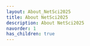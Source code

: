 ```yaml
---
layout: About_NetSci2025
title: About NetSci2025
description: About NetSci2025
navorder: 1
has_children: true
---
```

